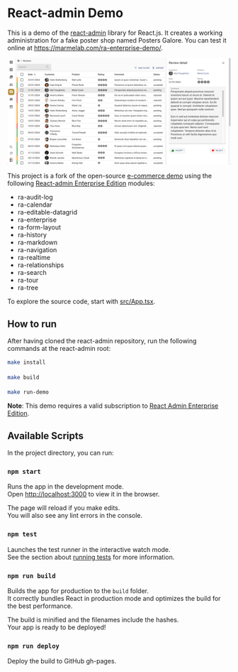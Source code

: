 # React-admin Demo

This is a demo of the [react-admin](https://github.com/marmelab/react-admin) library for React.js. It creates a working administration for a fake poster shop named Posters Galore. You can test it online at https://marmelab.com/ra-enterprise-demo/.

[![react-admin demo](./assets/react-admin-ee.png)](https://marmelab.com/ra-enterprise-demo/)

This project is a fork of the open-source [e-commerce demo](https://marmelab.com/react-admin-demo/) using the following [React-admin Enterprise Edition](https://marmelab.com/ra-enterprise/) modules:

-   ra-audit-log
-   ra-calendar
-   ra-editable-datagrid
-   ra-enterprise
-   ra-form-layout
-   ra-history
-   ra-markdown
-   ra-navigation
-   ra-realtime
-   ra-relationships
-   ra-search
-   ra-tour
-   ra-tree

To explore the source code, start with [src/App.tsx](https://github.com/marmelab/react-admin/blob/master/examples/demo/src/App.tsx).

## How to run

After having cloned the react-admin repository, run the following commands at the react-admin root:

```sh
make install

make build

make run-demo
```

**Note**: This demo requires a valid subscription to [React Admin Enterprise Edition](https://marmelab.com/ra-enterprise/).

## Available Scripts

In the project directory, you can run:

### `npm start`

Runs the app in the development mode.<br>
Open [http://localhost:3000](http://localhost:3000) to view it in the browser.

The page will reload if you make edits.<br>
You will also see any lint errors in the console.

### `npm test`

Launches the test runner in the interactive watch mode.<br>
See the section about [running tests](#running-tests) for more information.

### `npm run build`

Builds the app for production to the `build` folder.<br>
It correctly bundles React in production mode and optimizes the build for the best performance.

The build is minified and the filenames include the hashes.<br>
Your app is ready to be deployed!

### `npm run deploy`

Deploy the build to GitHub gh-pages.
